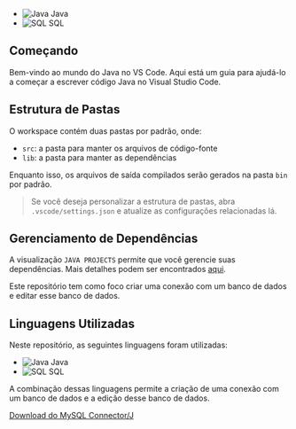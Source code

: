 - ![Java](https://upload.wikimedia.org/wikipedia/en/3/30/Java_programming_language_logo.svg) Java
- ![SQL](https://upload.wikimedia.org/wikipedia/commons/8/87/Sql_data_base_with_logo.png) SQL

## Começando

Bem-vindo ao mundo do Java no VS Code. Aqui está um guia para ajudá-lo a começar a escrever código Java no Visual Studio Code.

## Estrutura de Pastas

O workspace contém duas pastas por padrão, onde:

- `src`: a pasta para manter os arquivos de código-fonte
- `lib`: a pasta para manter as dependências

Enquanto isso, os arquivos de saída compilados serão gerados na pasta `bin` por padrão.

> Se você deseja personalizar a estrutura de pastas, abra `.vscode/settings.json` e atualize as configurações relacionadas lá.

## Gerenciamento de Dependências

A visualização `JAVA PROJECTS` permite que você gerencie suas dependências. Mais detalhes podem ser encontrados [aqui](https://github.com/microsoft/vscode-java-dependency#manage-dependencies).

Este repositório tem como foco criar uma conexão com um banco de dados e editar esse banco de dados.


## Linguagens Utilizadas

Neste repositório, as seguintes linguagens foram utilizadas:

- ![Java](https://example.com/java-icon.png) Java
- ![SQL](https://example.com/sql-icon.png) SQL

A combinação dessas linguagens permite a criação de uma conexão com um banco de dados e a edição desse banco de dados.

[Download do MySQL Connector/J](https://dev.mysql.com/downloads/connector/j/)
